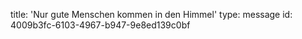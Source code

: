 title: 'Nur gute Menschen kommen in den Himmel'
type: message
id: 4009b3fc-6103-4967-b947-9e8ed139c0bf
